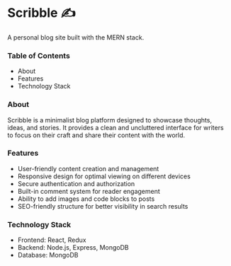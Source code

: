 # Scribble ✍️

A personal blog site built with the MERN stack.

### Table of Contents
- About
- Features
- Technology Stack

### About
Scribble is a minimalist blog platform designed to showcase thoughts, ideas, and stories. It provides a clean and uncluttered interface for writers to focus on their craft and share their content with the world.

### Features
- User-friendly content creation and management
- Responsive design for optimal viewing on different devices
- Secure authentication and authorization
- Built-in comment system for reader engagement
- Ability to add images and code blocks to posts
- SEO-friendly structure for better visibility in search results

### Technology Stack
- Frontend: React, Redux
- Backend: Node.js, Express, MongoDB
- Database: MongoDB

